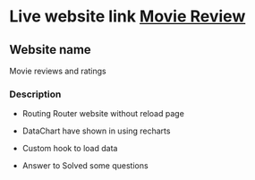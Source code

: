 # Live website link [Movie Review](https://movie-reviwer-react-js.netlify.app/)

## Website name

Movie reviews and ratings

### Description
    
* Routing Router website without reload page

* DataChart have shown in using recharts

* Custom hook to load data

* Answer to Solved some questions
